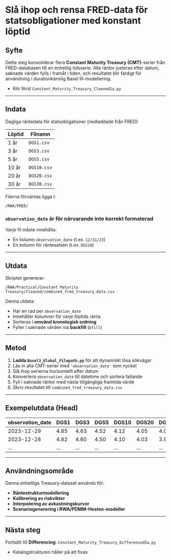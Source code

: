 # Slå ihop och rensa FRED-data för statsobligationer med konstant löptid

## Syfte

Detta steg konsoliderar flera **Constant Maturity Treasury (CMT)**-serier från FRED-databasen till en enhetlig tidsserie. Alla räntor justeras efter datum, saknade värden fylls i framåt i tiden, och resultatet blir färdigt för användning i durationkänslig Basel III-modellering.

- Kör först `Constant_Maturity_Treasury_Cleaned2a.py`

---

## Indata

Dagliga räntedata för statsobligationer (nedladdade från FRED):

| Löptid   | Filnamn     |
|----------|-------------|
| 1 år     | `DGS1.csv`  |
| 3 år     | `DGS3.csv`  |
| 5 år     | `DGS5.csv`  |
| 10 år    | `DGS10.csv` |
| 20 år    | `DGS20.csv` |
| 30 år    | `DGS30.csv` |

Filerna förväntas ligga i:

`/RWA/FRED/`

### `observation_date` är för närvarande inte korrekt formaterad  
Varje fil måste innehålla:
- En kolumn `observation_date` (t.ex. `12/31/23`)
- En kolumn för räntesatsen (t.ex. `DGS10`)

---

## Utdata

Skriptet genererar:

`/RWA/Practical/Constant Maturity Treasury/Cleaned/combined_fred_treasury_data.csv`

Denna utdata:
- Har en rad per `observation_date`
- Innehåller kolumner för varje löptids ränta
- Sorteras i **omvänd kronologisk ordning**
- Fyller i saknade värden via **backfill** (`bfill`)

---

## Metod

1. **Ladda `Basel3_Global_Filepath.py`** för att dynamiskt lösa sökvägar  
2. Läs in alla CMT-serier med `'observation_date'` som nyckel  
3. Slå ihop serierna horisontellt efter datum  
4. Konvertera `observation_date` till datetime och sortera fallande  
5. Fyll i saknade räntor med nästa tillgängliga framtida värde  
6. Skriv resultatet till `combined_fred_treasury_data.csv`

---

## Exempelutdata (Head)

| observation_date | DGS1 | DGS3 | DGS5 | DGS10 | DGS20 | DGS30 |
|------------------|------|------|------|-------|-------|-------|
| 2023-12-29       | 4.85 | 4.63 | 4.52 | 4.12  | 4.05  | 4.00  |
| 2023-12-28       | 4.82 | 4.60 | 4.50 | 4.10  | 4.03  | 3.98  |
| ...              | ...  | ...  | ...  | ...   | ...   | ...   |

---

## Användningsområde

Denna enhetliga Treasury-dataset används för:
- **Räntestrukturmodellering**
- **Kalibrering av riskvikter**
- **Interpolering av avkastningskurvor**
- **Scenariogenerering i RWA/PDMM-Heston-modeller**

---

## Nästa steg

Fortsätt till **Differencing**: `Constant_Maturity_Treasury_Differenced5a.py`  
- Katalogstrukturen håller på att fixas

